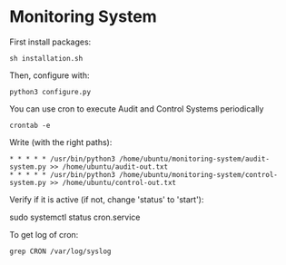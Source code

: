 # Monitoring System

First install packages:

	sh installation.sh

Then, configure with:

	python3 configure.py

You can use cron to execute Audit and Control Systems periodically

	crontab -e

Write (with the right paths):

	* * * * * /usr/bin/python3 /home/ubuntu/monitoring-system/audit-system.py >> /home/ubuntu/audit-out.txt
	* * * * * /usr/bin/python3 /home/ubuntu/monitoring-system/control-system.py >> /home/ubuntu/control-out.txt

Verify if it is active (if not, change 'status' to 'start'):

  sudo systemctl status cron.service

To get log of cron:

	grep CRON /var/log/syslog
